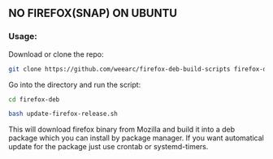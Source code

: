 ## NO FIREFOX(SNAP)  ON UBUNTU

### Usage:

Download or clone the repo:
```bash
git clone https://github.com/weearc/firefox-deb-build-scripts firefox-deb
```

Go into the directory and run the script:
```bash
cd firefox-deb

bash update-firefox-release.sh
```

This will download firefox binary from Mozilla and build it into a deb package which you can install by package manager. If you want automatical update for the package just use crontab or systemd-timers.
